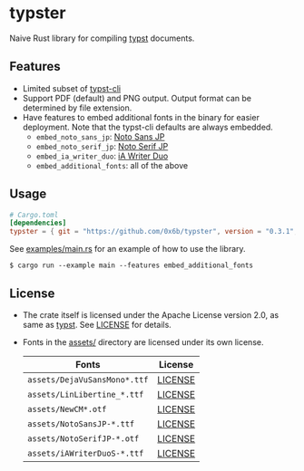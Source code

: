 # typster

Naive Rust library for compiling [typst](https://typst.app/) documents.

## Features

- Limited subset of [typst-cli](https://github.com/typst/typst/tree/a59666369b946c3a8b62db363659cbfca35f0a26/crates/typst-cli)
- Support PDF (default) and PNG output. Output format can be determined by file extension.
- Have features to embed additional fonts in the binary for easier deployment. Note that the typst-cli defaults are always embedded.
    - `embed_noto_sans_jp`: [Noto Sans JP](https://fonts.google.com/noto/specimen/Noto+Sans+JP)
    - `embed_noto_serif_jp`: [Noto Serif JP](https://fonts.google.com/noto/specimen/Noto+Serif+JP)
    - `embed_ia_writer_duo`: [iA Writer Duo](https://github.com/iaolo/iA-Fonts/)
    - `embed_additional_fonts`: all of the above

## Usage

```toml
# Cargo.toml
[dependencies]
typster = { git = "https://github.com/0x6b/typster", version = "0.3.1", features = ["embed_additional_fonts"] }
```

See [examples/main.rs](examples/main.rs) for an example of how to use the library.

```console
$ cargo run --example main --features embed_additional_fonts
```

## License

- The crate itself is licensed under the Apache License version 2.0, as same as [typst](https://github.com/typst/typst/). See [LICENSE](LICENSE) for details.
- Fonts in the [assets/](assets) directory are licensed under its own license.

  | Fonts                        | License                                                                                                                 |
  |------------------------------|-------------------------------------------------------------------------------------------------------------------------|
  | `assets/DejaVuSansMono*.ttf` | [LICENSE](https://github.com/dejavu-fonts/dejavu-fonts/blob/9b5d1b2ffeec20c7b46aa89c0223d783c02762cf/LICENSE)           |
  | `assets/LinLibertine_*.ttf`  | [LICENSE](https://linuxlibertine.sourceforge.net/Libertine-EN.html#licence)                                             |
  | `assets/NewCM*.otf`          | [LICENSE](https://ctan.org/tex-archive/fonts/newcomputermodern)                                                         |
  | `assets/NotoSansJP-*.ttf`    | [LICENSE](https://fonts.google.com/noto/specimen/Noto+Sans+JP/about)                                                    |
  | `assets/NotoSerifJP-*.otf`   | [LICENSE](https://fonts.google.com/noto/specimen/Noto+Serif+JP/about)                                                   |
  | `assets/iAWriterDuoS-*.ttf`  | [LICENSE](https://github.com/iaolo/iA-Fonts/blob/f32c04c3058a75d7ce28919ce70fe8800817491b/iA%20Writer%20Duo/LICENSE.md) |
